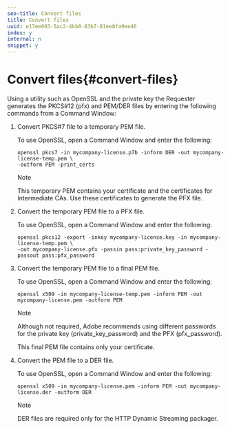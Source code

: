 ```yaml
---
seo-title: Convert files
title: Convert files
uuid: e17ee003-5ac2-4bb8-83b7-81ee8fa9ee46
index: y
internal: n
snippet: y
---
```


# Convert files{#convert-files}

Using a utility such as OpenSSL and the private key the Requester generates the PKCS#12 (pfx) and PEM/DER files by entering the following commands from a Command Window: 

1. Convert PKCS#7 file to a temporary PEM file.

   To use OpenSSL, open a Command Window and enter the following:

   ```
   openssl pkcs7 -in mycompany-license.p7b -inform DER -out mycompany-license-temp.pem \ 
   -outform PEM -print_certs 
   ```

   >[!NOTE]
   >
   >This temporary PEM contains your certificate and the certificates for Intermediate CAs. Use these certificates to generate the PFX file.

1. Convert the temporary PEM file to a PFX file.

   To use OpenSSL, open a Command Window and enter the following:

   ```
   openssl pkcs12 -export -inkey mycompany-license.key -in mycompany-license-temp.pem \ 
   -out mycompany-license.pfx -passin pass:private_key_password -passout pass:pfx_password 
   ```

1. Convert the temporary PEM file to a final PEM file.

   To use OpenSSL, open a Command Window and enter the following:

   ```
   openssl x509 -in mycompany-license-temp.pem -inform PEM -out mycompany-license.pem -outform PEM 
   ```

   >[!NOTE]
   >
   >Although not required, Adobe recommends using different passwords for the private key (private_key_password) and the PFX (pfx_password).

   This final PEM file contains only your certificate. 

1. Convert the PEM file to a DER file.

   To use OpenSSL, open a Command Window and enter the following:

   ```
   openssl x509 -in mycompany-license.pem -inform PEM -out mycompany-license.der -outform DER 
   ```

   >[!NOTE]
   >
   >DER files are required only for the HTTP Dynamic Streaming packager.

